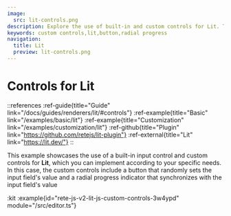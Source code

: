 ```yaml
---
image:
  src: lit-controls.png
description: Explore the use of built-in and custom controls for Lit. This example features a button and radial progress indicator that randomly set and synchronize with an input field's valuefield's value
keywords: custom controls,lit,button,radial progress
navigation:
  title: Lit
  preview: lit-controls.png
---
```


# Controls for Lit

::references
:ref-guide{title="Guide" link="/docs/guides/renderers/lit/#controls"}
:ref-example{title="Basic" link="/examples/basic/lit"}
:ref-example{title="Customization" link="/examples/customization/lit"}
:ref-github{title="Plugin" link="https://github.com/retejs/lit-plugin"}
:ref-external{title="Lit" link="https://lit.dev/"}
::

This example showcases the use of a built-in input control and custom controls for **Lit**, which you can implement according to your specific needs. In this case, the custom controls include a button that randomly sets the input field's value and a radial progress indicator that synchronizes with the input field's value

:kit
:example{id="rete-js-v2-lit-js-custom-controls-3w4ypd" module="/src/editor.ts"}
